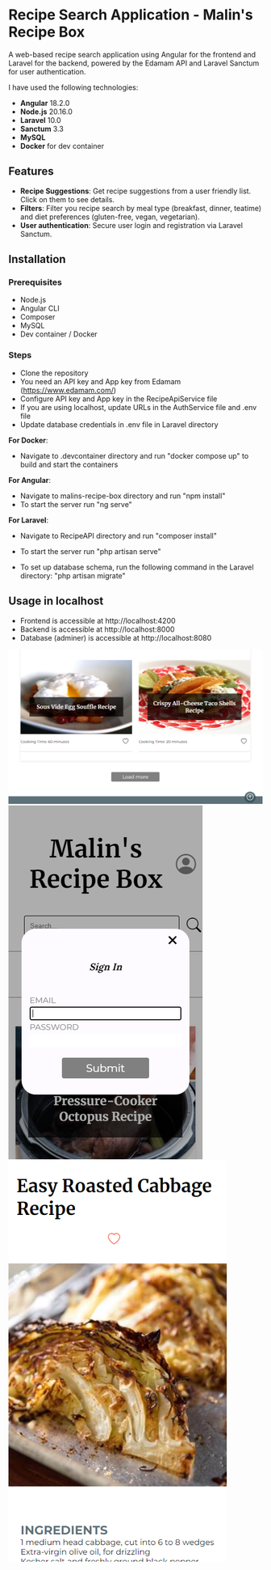 # Recipe Search Application - Malin's Recipe Box

A web-based recipe search application using Angular for the frontend and Laravel for the backend, 
powered by the Edamam API and Laravel Sanctum for user authentication.

I have used the following technologies:
- **Angular** 18.2.0
- **Node.js** 20.16.0
- **Laravel** 10.0
- **Sanctum** 3.3
- **MySQL**
- **Docker** for dev container

## Features
- **Recipe Suggestions**: Get recipe suggestions from a user friendly list. Click on them to see details.
- **Filters**: Filter you recipe search by meal type (breakfast, dinner, teatime) and diet preferences (gluten-free, vegan, vegetarian).
- **User authentication**: Secure user login and registration via Laravel Sanctum.

## Installation

### Prerequisites
- Node.js
- Angular CLI
- Composer
- MySQL 
- Dev container / Docker 

### Steps
- Clone the repository
- You need an API key and App key from Edamam (https://www.edamam.com/)
- Configure API key and App key in the RecipeApiService file
- If you are using localhost, update URLs in the AuthService file and .env file
- Update database credentials in .env file in Laravel directory

**For Docker**:
- Navigate to .devcontainer directory and run "docker compose up" to build and start the containers

**For Angular**:
- Navigate to malins-recipe-box directory and run "npm install" 
- To start the server run "ng serve"

**For Laravel**:
- Navigate to RecipeAPI directory and run "composer install"
- To start the server run "php artisan serve"

- To set up database schema, run the following command in the Laravel directory: "php artisan migrate"

## Usage in localhost
- Frontend is accessible at http://localhost:4200
- Backend is accessible at http://localhost:8000
- Database (adminer) is accessible at http://localhost:8080

![Example recipes from list](malins-recipe-box/src/assets/images/RecipeExamples.png)
![Sign in dialog in mobile view](malins-recipe-box/src/assets/images/SignIn.png)
![Recipe display](malins-recipe-box/src/assets/images/DishExample.png)


